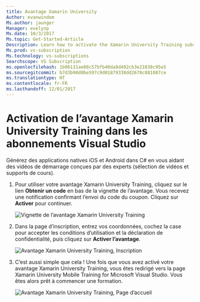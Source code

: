 ```yaml
---
title: Avantage Xamarin University
Author: evanwindom
Ms.author: jaunger
Manager: evelynp
Ms.date: 10/3/2017
Ms.topic: Get-Started-Article
Description: Learn how to activate the Xamarin University Training subscription included with your Visual Studio subscription.
Ms.prod: vs-subscription
Ms.technology: vs-subscriptions
Searchscope: VS Subscription
ms.openlocfilehash: 1b06131ae08c57bfb40da8d492cb3e21038c95e5
ms.sourcegitcommit: b7d3b90d0be597c9d01879338dd2678c881087ce
ms.translationtype: HT
ms.contentlocale: fr-FR
ms.lasthandoff: 12/01/2017
---
```

# <a name="activating-the-xamarin-university-training-benefit-in-visual-studio-subscriptions"></a>Activation de l’avantage Xamarin University Training dans les abonnements Visual Studio

Générez des applications natives iOS et Android dans C# en vous aidant des vidéos de démarrage conçues par des experts (sélection de vidéos et supports de cours).  

1.  Pour utiliser votre avantage Xamarin University Training, cliquez sur le lien **Obtenir un code** en bas de la vignette de l’avantage.   Vous recevez une notification confirmant l’envoi du code du coupon.  Cliquez sur **Activer** pour continuer.

    ![Vignette de l’avantage Xamarin University Training](_img\vs-xamarin\vs-xamarin-tile.png)

2.  Dans la page d’inscription, entrez vos coordonnées, cochez la case pour accepter les conditions d’utilisation et la déclaration de confidentialité, puis cliquez sur **Activer l’avantage**. 

    ![Avantage Xamarin University Training, Inscription](_img\vs-xamarin\vs-xamarin-registration-resized.png)



3.  C’est aussi simple que cela !  Une fois que vous avez activé votre avantage Xamarin University Training, vous êtes redirigé vers la page Xamarin University Mobile Training for Microsoft Visual Studio. Vous êtes alors prêt à commencer une formation.  

    ![Avantage Xamarin University Training, Page d’accueil](_img\vs-xamarin\vs-xamarin-home-resized.png)
